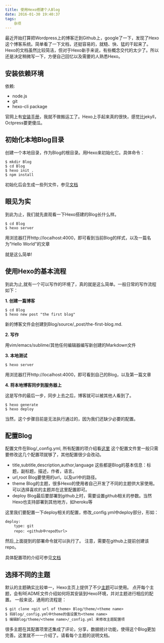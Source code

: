 ```yaml
---
title: 使用Hexo搭建个人Blog
date: 2016-01-30 19:40:37
tags:
    杂项
---
```



最近开始打算把Wordpress上的博客迁到Github上，google了一下，发现了Hexo这个博客系统。简单看了一下文档，还挺容易的，就糙、快、猛的干起来了。Hexo的文档虽然比较简洁，但对于Hexo新手来说，有些概念交代的太少了。所以还是决定稍微写一下，方便自己回忆以及需要的人熟悉Hexo。

<!-- more -->



安装依赖环境
---

依赖:
- node.js
- git
- hexo-cli package

官网上有[安装手册][1]，我就不做搬运工了。Hexo上手起来真的很快，感觉比jekyll，Octpress要更傻瓜。


初始化本地Blog目录
----

创建一个本地目录，作为Blog的根目录。用Hexo来初始化它。具体命令：

    $ mkdir Blog 
    $ cd Blog
    $ hexo init .
    $ npm install

初始化后会生成一些列文件，参见[文档][2]


眼见为实
----

到此为止，我们就先直观看一下Hexo搭建的Blog长什么样。

    $ cd Blog
    $ hexo server

用浏览器打开http://localhost:4000，即可看到当前Blog的样式，以及一篇名为"Hello World"的文章

就是这么简单!


使用Hexo的基本流程
-----

到此为止,就有一个可以写作的环境了，真的就是这么简单。一般日常的写作流程如下：

**1. 创建一篇博客**

    $ cd Blog
    $ hexo new post "the first blog"

新的博客文件会创建到Blog/source/_post/the-first-blog.md.

**2. 写作**

用vim/emacs/sublime/其他任何编辑器编写新创建的Markdown文件

**3. 本地测试**

    $ hexo server

用浏览器打开http://localhost:4000，即可看到自己的Blog，以及第一篇文章

**4. 将本地博客同步到服务器上**

这是写作的最后一步，同步上去之后，博客就可以被其他人看到了。

    $ hexo generate
    $ hexo deploy

当然，这个步骤目前是无法执行通过的，因为我们还缺少必要的配置。

配置Blog
-----

配置文件在Blog/_config.yml, 所有配置的项介绍看[这里][3]
这个配置文件里一般只需要修改这几个配置项就够了，其他配置很少会改动。
* title,subtitle,description,author,language
这些都是Blog的基本信息：标题，副标题，描述，作者，语言。
* url,root
Blog要使用的url，以及url中的路径。
* theme
Blog的主题，很多Hexo的使用者自己开发了不同的主题供大家使用。可以选择喜欢的主题并在这里配置即可。
* deploy
Blog最后要部署到github上时，需要设置github相关的参数。当然Hexo也支持部署到其他地方，如heroku等

这里我们要配置一下deploy相关的配置，修改_config.yml中deploy部分，形如：

    deploy:
        type: git
        repo: <github中repo的url>

然后,上面提到的部署命令就可以执行了。
注意，需要在github上提前创建该repo。

具体配置项的介绍可参见[文档][4]
        

选择不同的主题
----

默认的主题确实比较单一，Hexo主页上提供了不少[主题][5]可以使用。
点开每个主题，会有README文件介绍如何将其安装到Hexo环境，并对主题进行相应的配置。
一般来说，通用的流程是：

    $ git clone <git url of theme> Blog/theme/<theme name>
    $ 将Blog/_config.yml中theme的值设置为<theme name>
    $ 编辑Blog/theme/<theme name>/_config.yml 来修改主题配置项

很多主题在其配置项里还集成了评论，分享，数据统计功能，使得这个Blog更加完善。这里就不一一介绍了。请看每个主题的说明文档。



[1]: https://hexo.io/zh-cn/docs/index.html "安装手册"
[2]: https://hexo.io/zh-cn/docs/setup.html "初始化"
[3]: https://hexo.io/zh-cn/docs/configuration.html "配置项"
[4]: https://hexo.io/zh-cn/docs/deployment.html "部署"
[5]: https://hexo.io/themes/ "主题"
